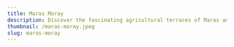 ```yaml
---
title: Maras Moray
description: Discover the fascinating agricultural terraces of Maras and the enigmatic circular depressions of Moray. Learn about ancient Inca farming techniques and marvel at the stunning panoramic views of the Andean landscape.
thumbnail: /maras-moray.jpeg
slug: maras-moray
---
```


